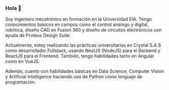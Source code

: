 ### Hola 👋

Soy ingeniero mecatrónico en formación en la Universidad EIA. Tengo conocimientos básicos en campos como el control análogo y digital, robótica, diseño CAD en Fusion 360 y diseño de circuitos electrónicos con ayuda de Proteus Design Suite.

Actualmente, estoy realizando las prácticas universitarias en Crystal S.A.S como desarrollador Fullstack, usando NestJS (NodeJS) para el Backend y ReactJS para el Frontend. También, tengo habilidades tanto en Angular como en VueJS.

Además, cuento con habilidades básicas en Data Science, Computer Vision y Artificial Intelligence haciendo uso de Python como lenguaje de programación.

<!--
**joansolano/joansolano** is a ✨ _special_ ✨ repository because its `README.md` (this file) appears on your GitHub profile.

Here are some ideas to get you started:

- 🔭 I’m currently working on ...
- 🌱 I’m currently learning ...
- 👯 I’m looking to collaborate on ...
- 🤔 I’m looking for help with ...
- 💬 Ask me about ...
- 📫 How to reach me: ...
- 😄 Pronouns: ...
- ⚡ Fun fact: ...
-->
